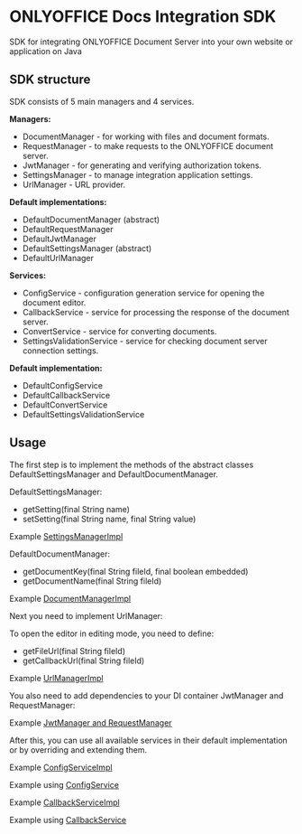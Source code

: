 # ONLYOFFICE Docs Integration SDK

SDK for integrating ONLYOFFICE Document Server into your own website or application on Java


## SDK structure 
SDK consists of 5 main managers and 4 services.

**Managers:**
* DocumentManager - for working with files and document formats.
* RequestManager - to make requests to the ONLYOFFICE document server.
* JwtManager - for generating and verifying authorization tokens.
* SettingsManager - to manage integration application settings.
* UrlManager - URL provider.

**Default implementations:**
* DefaultDocumentManager (abstract)
* DefaultRequestManager
* DefaultJwtManager
* DefaultSettingsManager (abstract)
* DefaultUrlManager


**Services:**
* ConfigService - configuration generation service for opening the document editor.
* CallbackService - service for processing the response of the document server.
* ConvertService - service for converting documents.
* SettingsValidationService - service for checking document server connection settings.
  
**Default implementation:**
* DefaultConfigService
* DefaultCallbackService
* DefaultConvertService
* DefaultSettingsValidationService

## Usage

The first step is to implement the methods of the abstract classes DefaultSettingsManager and DefaultDocumentManager.

DefaultSettingsManager:

* getSetting(final String name)
* setSetting(final String name, final String value)

Example [SettingsManagerImpl](https://github.com/ONLYOFFICE/docs-integration-sdk-java/blob/master/demo-example/src/main/java/com/onlyoffice/demoexample/manager/SettingsManagerImpl.java)

DefaultDocumentManager:

* getDocumentKey(final  String fileId, final boolean embedded)
* getDocumentName(final String fileId)

Example [DocumentManagerImpl](https://github.com/ONLYOFFICE/docs-integration-sdk-java/blob/master/demo-example/src/main/java/com/onlyoffice/demoexample/manager/DocumentManagerImpl.java)

Next you need to implement UrlManager:


To open the editor in editing mode, you need to define:

* getFileUrl(final String fileId)
* getCallbackUrl(final String fileId)

Example [UrlManagerImpl](https://github.com/ONLYOFFICE/docs-integration-sdk-java/blob/master/demo-example/src/main/java/com/onlyoffice/demoexample/manager/UrlMangerImpl.java)

You also need to add dependencies to your DI container JwtManager and RequestManager:

Example [JwtManager and RequestManager](https://github.com/ONLYOFFICE/docs-integration-sdk-java/blob/master/demo-example/src/main/java/com/onlyoffice/demoexample/DemoExampleApplication.java#L38-L47)


After this, you can use all available services in their default implementation or by overriding and extending them.

Example [ConfigServiceImpl](https://github.com/ONLYOFFICE/docs-integration-sdk-java/blob/master/demo-example/src/main/java/com/onlyoffice/demoexample/service/ConfigServiceImpl.java)

Example using [ConfigService](https://github.com/ONLYOFFICE/docs-integration-sdk-java/blob/master/demo-example/src/main/java/com/onlyoffice/demoexample/controllers/MainController.java)

Example [CallbackServiceImpl](https://github.com/ONLYOFFICE/docs-integration-sdk-java/blob/master/demo-example/src/main/java/com/onlyoffice/demoexample/service/CallbackServiceImpl.java)

Example using [CallbackService](https://github.com/ONLYOFFICE/docs-integration-sdk-java/blob/master/demo-example/src/main/java/com/onlyoffice/demoexample/controllers/CallbackController.java)

